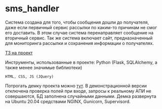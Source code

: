 # sms_handler
Система создана для того, чтобы сообщения дошли до получателя, даже если первичный сервис рассылки по каким-то причинам не смог его доставить.
В этом случае система перенаправляет сообщение на вторичный сервис. Так же система включает сайт, предназначенный для мониторинга рассылки и сохранения информации
о получателях.

[ТЗ на проект](github.com/Bobako/sms_handler/task.md)

Инструменты, использованные в проекте:
    Python (Flask, SQLAlchemy, а также менее значимые библиотеки)
    
    HTML, CSS, JS (JQuery)

Потрогать демку проекта можно [тут](bobako.site/sms/). В демонстрационной версии отключена проверка полей при входе, запросы к реальному АПИ не совершаются, БД заполнена случайными данными. Демка развернута на Ubuntu 20.04 средствами NGINX, Gunicorn, Supervisord.


